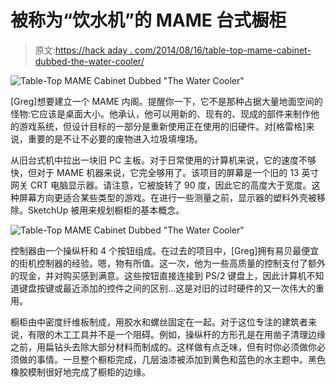 # 被称为“饮水机”的 MAME 台式橱柜

> 原文:[https://hack aday . com/2014/08/16/table-top-mame-cabinet-dubbed-the-water-cooler/](https://hackaday.com/2014/08/16/table-top-mame-cabinet-dubbed-the-water-cooler/)

![Table-Top MAME Cabinet Dubbed "The Water Cooler"](../Images/a55845932530b8ef54b7515265ec6d0a.png)

[Greg]想要建立一个 MAME 内阁。提醒你一下，它不是那种占据大量地面空间的怪物:它应该是桌面大小。他承认，他可以用新的、现有的、现成的部件来制作他的游戏系统，但设计目标的一部分是重新使用正在使用的旧硬件。对[格雷格]来说，重要的是不让不必要的废物进入垃圾填埋场。

从旧台式机中拉出一块旧 PC 主板。对于日常使用的计算机来说，它的速度不够快，但对于 MAME 机器来说，它完全够用了。该项目的屏幕是一个旧的 13 英寸网关 CRT 电脑显示器。请注意，它被旋转了 90 度，因此它的高度大于宽度。这种屏幕方向更适合某些类型的游戏。在进行一些测量之前，显示器的塑料外壳被移除。SketchUp 被用来规划橱柜的基本概念。

![Table-Top MAME Cabinet Dubbed "The Water Cooler"](../Images/a2df20cfc3530700c1a92214a0c5fba5.png)

控制器由一个操纵杆和 4 个按钮组成。在过去的项目中，[Greg]拥有易贝最便宜的街机控制器的经验。嗯，物有所值。这一次，他为一些高质量的控制支付了额外的现金，并对购买感到满意。这些按钮直接连接到 PS/2 键盘上，因此计算机不知道键盘按键或最近添加的控件之间的区别…这是对旧的过时硬件的又一次伟大的重用。

橱柜由中密度纤维板制成，用胶水和螺丝固定在一起。对于这位专注的建筑者来说，有限的木工工具并不是一个阻碍。例如，操纵杆的方形孔是在用凿子清理边缘之前，用扁钻头去除大部分材料而制成的。这样做有点乏味，但有时你必须做你必须做的事情。一旦整个橱柜完成，几层油漆被添加到黄色和蓝色的水主题中。黑色橡胶模制很好地完成了橱柜的边缘。